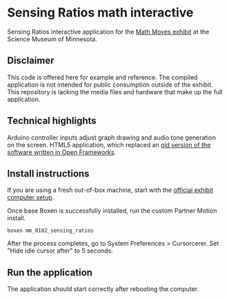 # Sensing Ratios math interactive

Sensing Ratios interactive application for the [Math Moves exhibit](http://mathmoves.org/) at the Science Museum of Minnesota.

## Disclaimer
This code is offered here for example and reference. The compiled application is not intended for public consumption outside of the exhibit. This repository is lacking the media files and hardware that make up the full application.

## Technical highlights
Arduino controller inputs adjust graph drawing and audio tone generation on the screen. HTML5 application, which replaced an [old version of the software written in Open Frameworks](https://github.com/scimusmn/mm-0102-sensing-ratios-old).

## Install instructions
If you are using a fresh out-of-box machine, start with the [official exhibit computer setup](http://projects.smm.org/atrium/media/node/280246).

Once base Boxen is successfully installed, run the custom Partner Motion install.

    boxen mm_0102_sensing_ratios

After the process completes, go to System Preferences > Cursorcerer. Set "Hide idle cursor after" to 5 seconds.

## Run the application
The application should start correctly after rebooting the computer.